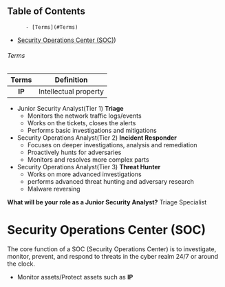 ## Table of Contents

          - [Terms](#Terms)
- [Security Operations Center (SOC)](#security\operations\center\(soc))

###### Terms
| Terms | Definition |
| :--: | ---- |
| **IP** | Intellectual property |
 - Junior Security Analyst(Tier 1) **Triage**
	- Monitors the network traffic logs/events
	- Works on the tickets, closes the alerts
	- Performs basic investigations and mitigations
- Security Operations Analyst(Tier 2) **Incident Responder**
	- Focuses on deeper investigations, analysis and remediation
	- Proactively hunts for adversaries
	- Monitors and resolves more complex parts
- Security Operations Analyst(Tier 3) **Threat Hunter**
	- Works on more advanced investigations
	- performs advanced threat hunting and adversary research
	- Malware reversing


  
**What will be your role as a Junior Security Analyst?**
Triage Specialist


# Security Operations Center (SOC)
The core function of a SOC (Security Operations Center) is to investigate, monitor, prevent, and respond to threats in the cyber realm 24/7 or around the clock. 
- Monitor assets/Protect assets such as **IP**